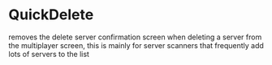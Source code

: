 # QuickDelete
removes the delete server confirmation screen when deleting a server from the multiplayer screen, this is mainly for server scanners that frequently add lots of servers to the list
